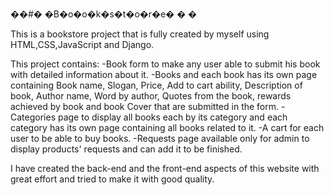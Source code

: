 ��#� �B�o�o�k�s�t�o�r�e�
�
�

This is a bookstore project that is fully created by myself using HTML,CSS,JavaScript and Django.

This project contains:
-Book form to make any user able to submit his book with detailed information about it.
-Books and each book has its own page containing Book name, Slogan, Price, Add to cart ability, Description of book, Author name, Word by author, Quotes from the book, rewards achieved by book and book Cover that are submitted in the form. 
-Categories page to display all books each by its category and each category has its own page containing all books related to it. 
-A cart for each user to be able to buy books.
-Requests page available only for admin to display products' requests and can add it to be finished. 

I have created the back-end and the front-end aspects of this website with great effort and tried to make it with good quality.
